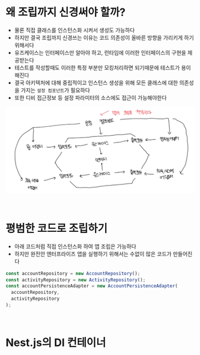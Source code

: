 # 왜 조립까지 신경써야 할까?

- 물론 직접 클래스를 인스턴스화 시켜서 생성도 가능하다
- 하지만 결국 조립까지 신경쓰는 이유는 코드 의존성이 올바른 방향을 가리키게 하기 위해서다
- 유즈케이스는 인터페이스만 알아야 하고, 런타임에 이러한 인터페이스의 구현을 제공받는다
- 테스트를 작성할때도 이러한 특정 부분만 모킹처리하면 되기때문에 테스트가 용이해진다
- 결국 아키텍처에 대해 중립적이고 인스턴스 생성을 위해 모든 클래스에 대한 의존성을 가지는 `설정 컴포넌트`가 필요하다
- 또한 디비 접근정보 등 설정 파라미터의 소스에도 접근이 가능해야한다

![alt text](image.png)

<br>

# 평범한 코드로 조립하기

- 아래 코드처럼 직접 인스턴스화 하여 앱 조립은 가능하다
- 하지만 완전안 엔터프라이즈 앱을 실행하기 위해서는 수없이 많은 코드가 만들어진다

```ts
const accountRepository = new AccountRepository();
const activityRepository = new ActivityRepository();
const accountPersistenceAdapter = new AccountPersistenceAdapter(
  accountRepository,
  activityRepository
);
```

<br>

# Nest.js의 DI 컨테이너
